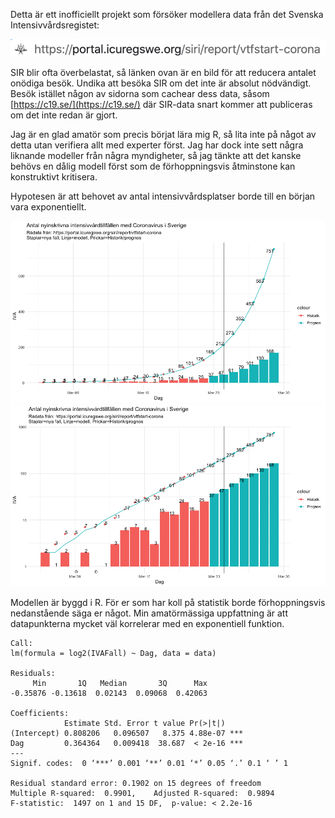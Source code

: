Detta är ett inofficiellt projekt som försöker modellera data från det Svenska Intensivvårdsregistet:

![SIR url](https://github.com/joelonsql/sir/blob/master/sirurl.png?raw=true "SIR url")

SIR blir ofta överbelastat, så länken ovan är en bild för att reducera antalet onödiga besök. Undika att besöka SIR om det inte är absolut nödvändigt. Besök istället någon av sidorna som cachear dess data, såsom [https://c19.se/](https://c19.se/) där SIR-data snart kommer att publiceras om det inte redan är gjort.

Jag är en glad amatör som precis börjat lära mig R, så lita inte på något av detta utan verifiera allt med experter först. Jag har dock inte sett några liknande modeller från några myndigheter, så jag tänkte att det kanske behövs en dålig modell först som de förhoppningsvis åtminstone kan konstruktivt kritisera.

Hypotesen är att behovet av antal intensivvårdsplatser borde till en början vara exponentiellt.

![SIR modell Linear scale](https://github.com/joelonsql/sir/blob/master/b5eb3caada69ce37812514187599779ba5042910.png?raw=true "SIR modell Linear scale")
![SIR modell Logarithmic scale](https://github.com/joelonsql/sir/blob/master/c31d5996808bb8cf8800e22a8e4a442d7c99e2db.png?raw=true "SIR modell Logarithmic scale")

Modellen är byggd i R. För er som har koll på statistik borde förhoppningsvis nedanstående säga er något. Min amatörmässiga uppfattning är att datapunkterna mycket väl korrelerar med en exponentiell funktion.

```
Call:
lm(formula = log2(IVAFall) ~ Dag, data = data)

Residuals:
     Min       1Q   Median       3Q      Max 
-0.35876 -0.13618  0.02143  0.09068  0.42063 

Coefficients:
            Estimate Std. Error t value Pr(>|t|)    
(Intercept) 0.808206   0.096507   8.375 4.88e-07 ***
Dag         0.364364   0.009418  38.687  < 2e-16 ***
---
Signif. codes:  0 ‘***’ 0.001 ‘**’ 0.01 ‘*’ 0.05 ‘.’ 0.1 ‘ ’ 1

Residual standard error: 0.1902 on 15 degrees of freedom
Multiple R-squared:  0.9901,	Adjusted R-squared:  0.9894 
F-statistic:  1497 on 1 and 15 DF,  p-value: < 2.2e-16
```


